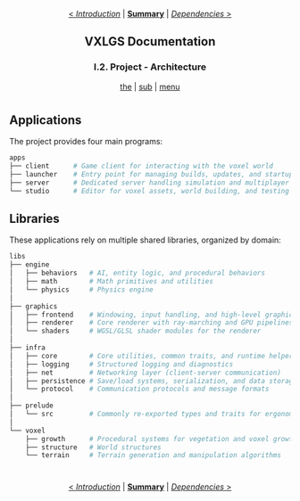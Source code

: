 <div align="center">

[< *Introduction*](1.1.introduction.md) | [**Summary**](0.0.index.md) | [*Dependencies* >](1.3.dependencies.md)

## VXLGS Documentation

### I.2. Project - Architecture

[the](1.2.architecture.md#) | [sub](1.2.architecture.md#) | [menu](1.2.architecture.md#)
#
</div>

## Applications

The project provides four main programs:

```bash
apps
├── client      # Game client for interacting with the voxel world
├── launcher    # Entry point for managing builds, updates, and startup
├── server      # Dedicated server handling simulation and multiplayer state
└── studio      # Editor for voxel assets, world building, and testing
```

## Libraries

These applications rely on multiple shared libraries, organized by domain:

```bash
libs
├── engine
│   ├── behaviors   # AI, entity logic, and procedural behaviors
│   ├── math        # Math primitives and utilities
│   └── physics     # Physics engine
│
├── graphics
│   ├── frontend    # Windowing, input handling, and high-level graphics API
│   ├── renderer    # Core renderer with ray-marching and GPU pipelines
│   └── shaders     # WGSL/GLSL shader modules for the renderer
│
├── infra
│   ├── core        # Core utilities, common traits, and runtime helpers
│   ├── logging     # Structured logging and diagnostics
│   ├── net         # Networking layer (client-server communication)
│   ├── persistence # Save/load systems, serialization, and data storage
│   └── protocol    # Communication protocols and message formats
│
├── prelude
│   └── src         # Commonly re-exported types and traits for ergonomic imports
│
└── voxel
    ├── growth      # Procedural systems for vegetation and voxel growth
    ├── structure   # World structures
    └── terrain     # Terrain generation and manipulation algorithms
```

<div align="center">

#
[< *Introduction*](1.1.introduction.md) | [**Summary**](0.0.index.md) | [*Dependencies* >](1.3.dependencies.md)
